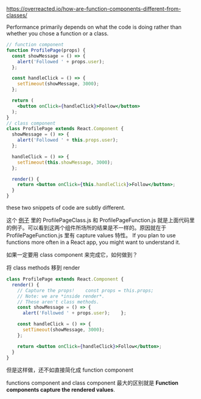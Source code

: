 https://overreacted.io/how-are-function-components-different-from-classes/

Performance primarily depends on what the code is doing rather than whether you chose a function or a class.

```jsx
// function component
function ProfilePage(props) {
  const showMessage = () => {
    alert('Followed ' + props.user);
  };

  const handleClick = () => {
    setTimeout(showMessage, 3000);
  };

  return (
    <button onClick={handleClick}>Follow</button>
  );
}
// class component
class ProfilePage extends React.Component {
  showMessage = () => {
    alert('Followed ' + this.props.user);
  };

  handleClick = () => {
    setTimeout(this.showMessage, 3000);
  };

  render() {
    return <button onClick={this.handleClick}>Follow</button>;
  }
}
```

these two snippets of code are subtly different. 

这个 [例子](https://codesandbox.io/s/pjqnl16lm7) 里的 ProfilePageClass.js 和 ProfilePageFunction.js  就是上面代码里的例子。可以看到这两个组件所场所的结果是不一样的。原因就在于 ProfilePageFunction.js 里有 capture values 特性。
If you plan to use functions more often in a React app, you might want to understand it.

如果一定要用 class component 来完成它，如何做到？

将 class methods 移到 render

```jsx
class ProfilePage extends React.Component {
  render() {
    // Capture the props!    const props = this.props;
    // Note: we are *inside render*.
    // These aren't class methods.
    const showMessage = () => {
      alert('Followed ' + props.user);    };

    const handleClick = () => {
      setTimeout(showMessage, 3000);
    };

    return <button onClick={handleClick}>Follow</button>;
  }
}
```

但是这样做，还不如直接简化成 function component

functions component and class component 最大的区别就是 **Function components capture the rendered values**.